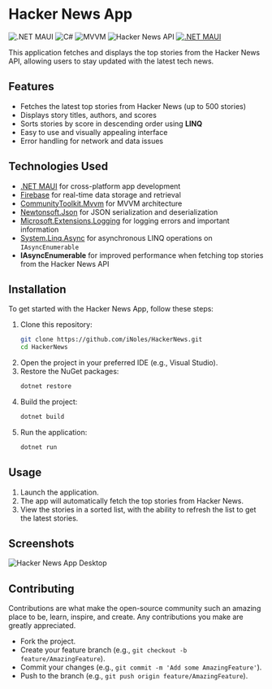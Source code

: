 # Hacker News App

![.NET MAUI](https://img.shields.io/badge/.NET_MAUI-512BD4?style=flat&logo=dotnet&logoColor=white)
![C#](https://img.shields.io/badge/C%23-239120?style=flat&logo=c-sharp&logoColor=white)
![MVVM](https://img.shields.io/badge/MVVM-CommunityToolkit-blue)
![Hacker News API](https://img.shields.io/badge/API-Hacker_News-orange)
[![.NET MAUI](https://github.com/iNoles/HackerNews/actions/workflows/maui.yml/badge.svg)](https://github.com/iNoles/HackerNews/actions/workflows/maui.yml)

This application fetches and displays the top stories from the Hacker News API, allowing users to stay updated with the latest tech news.

## Features

- Fetches the latest top stories from Hacker News (up to 500 stories)
- Displays story titles, authors, and scores
- Sorts stories by score in descending order using **LINQ**
- Easy to use and visually appealing interface
- Error handling for network and data issues

## Technologies Used

- [.NET MAUI](https://dotnet.microsoft.com/apps/maui) for cross-platform app development
- [Firebase](https://firebase.google.com/) for real-time data storage and retrieval
- [CommunityToolkit.Mvvm](https://learn.microsoft.com/en-us/dotnet/communitytoolkit/mvvm/overview) for MVVM architecture
- [Newtonsoft.Json](https://www.newtonsoft.com/json) for JSON serialization and deserialization
- [Microsoft.Extensions.Logging](https://learn.microsoft.com/en-us/dotnet/core/extensions/logging) for logging errors and important information
- [System.Linq.Async](https://github.com/dotnet/reactive) for asynchronous LINQ operations on `IAsyncEnumerable`
- **IAsyncEnumerable** for improved performance when fetching top stories from the Hacker News API

## Installation

To get started with the Hacker News App, follow these steps:

1. Clone this repository:
   ```bash
   git clone https://github.com/iNoles/HackerNews.git
   cd HackerNews
   ```
2. Open the project in your preferred IDE (e.g., Visual Studio).
3. Restore the NuGet packages:
    ```bash
    dotnet restore
    ```
4. Build the project:
    ```bash
    dotnet build
    ```
5. Run the application:
    ```bash
    dotnet run
    ```

## Usage

1. Launch the application.
2. The app will automatically fetch the top stories from Hacker News.
3. View the stories in a sorted list, with the ability to refresh the list to get the latest stories.

## Screenshots
![Hacker News App Desktop](https://github.com/iNoles/HackerNews/assets/49764/9f4ebdcb-014b-4979-a244-f81c6903f89b)

## Contributing

Contributions are what make the open-source community such an amazing place to be, learn, inspire, and create. Any contributions you make are greatly appreciated.

- Fork the project.
- Create your feature branch (e.g., ``git checkout -b feature/AmazingFeature``).
- Commit your changes (e.g., ``git commit -m 'Add some AmazingFeature'``).
- Push to the branch (e.g., ``git push origin feature/AmazingFeature``).
